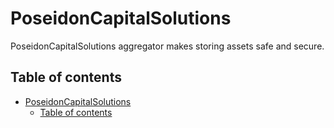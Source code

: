 # PoseidonCapitalSolutions

PoseidonCapitalSolutions aggregator makes storing assets safe and secure.

## Table of contents

- [PoseidonCapitalSolutions](#poseidoncapitalsolutions)
  - [Table of contents](#table-of-contents)
